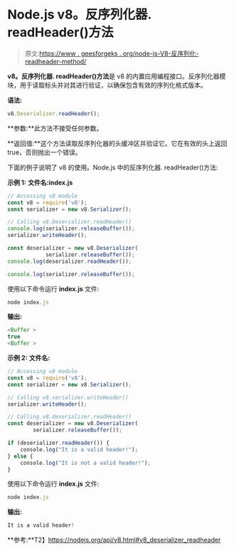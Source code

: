 # Node.js v8。反序列化器. readHeader()方法

> 原文:[https://www . geesforgeks . org/node-js-V8-反序列化-readheader-method/](https://www.geeksforgeeks.org/node-js-v8-deserializer-readheader-method/)

**v8。反序列化器. readHeader()方法**是 v8 的内置应用编程接口。反序列化器模块，用于读取标头并对其进行验证，以确保包含有效的序列化格式版本。

**语法:**

```js
v8.Deserializer.readHeader();
```

**参数:**此方法不接受任何参数。

**返回值:**这个方法读取反序列化器的头缓冲区并验证它。它在有效的头上返回 true，否则抛出一个错误。

下面的例子说明了 v8 的使用。Node.js 中的反序列化器. readHeader()方法:

**示例 1:** **文件名:index.js**

```js
// Accessing v8 module
const v8 = require('v8');
const serializer = new v8.Serializer();

// Calling v8.Deserializer.readHeader() 
console.log(serializer.releaseBuffer());
serializer.writeHeader();

const deserializer = new v8.Deserializer(
            serializer.releaseBuffer());
console.log(deserializer.readHeader());

console.log(serializer.releaseBuffer());
```

使用以下命令运行 **index.js** 文件:

```js
node index.js
```

**输出:**

```js
<Buffer >
true
<Buffer >

```

**示例 2:** **文件名:**

```js
// Accessing v8 module
const v8 = require('v8');
const serializer = new v8.Serializer();

// Calling v8.serializer.writeHeader() 
serializer.writeHeader();

// Calling v8.deserializer.readHeader() 
const deserializer = new v8.Deserializer(
        serializer.releaseBuffer());

if (deserializer.readHeader()) {
    console.log("It is a valid header!");
} else {
    console.log("It is not a valid header!");
}
```

使用以下命令运行 **index.js** 文件:

```js
node index.js
```

**输出:**

```js
It is a valid header!

```

**参考:**T2】https://nodejs.org/api/v8.html#v8_deserializer_readheader